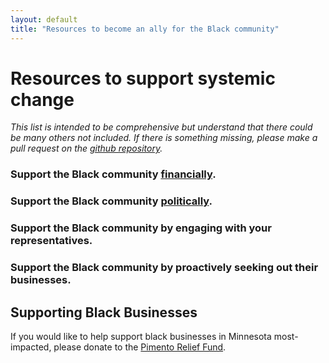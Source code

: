 ```yaml
---
layout: default
title: "Resources to become an ally for the Black community"
---
```


# Resources to support systemic change

*This list is intended to be comprehensive but understand that there could be many others not included. If there is something missing, please make a pull request on the [github repository](https://github.com/wa-hans/becoming-an-ally.github.io).*

### Support the Black community <a href="https://wa-hans.github.io/donate/">financially</a>.

### Support the Black community <a href="https://wa-hans.github.io/vote/">politically</a>.

### Support the Black community by engaging with your representatives.

### Support the Black community by proactively seeking out their businesses.



## Supporting Black Businesses

If you would like to help support black businesses in Minnesota most-impacted, please donate to the <a href="https://abepmpls.org/pimento-relief-fund">Pimento Relief Fund</a>.


